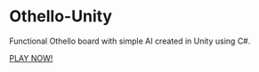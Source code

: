 # Othello-Unity
Functional Othello board with simple AI created in Unity using C#. 

[PLAY NOW!](https://hecris.github.io/Othello-UnityOthello%20AI/Builds/WebGL/index.html)

